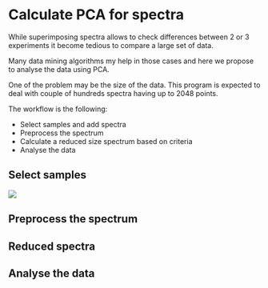 # Calculate PCA for spectra

While superimposing spectra allows to check differences between 2 or 3 experiments it become tedious to compare a large set of data.

Many data mining algorithms my help in those cases and here we propose to analyse the data using PCA.

One of the problem may be the size of the data. This program is expected to deal with couple of hundreds spectra having up to 2048 points.

The workflow is the following:

- Select samples and add spectra
- Preprocess the spectrum
- Calculate a reduced size spectrum based on criteria
- Analyse the data

## Select samples

<img src="selectSample.png">

## Preprocess the spectrum

## Reduced spectra

## Analyse the data
